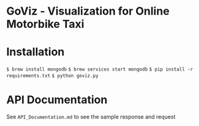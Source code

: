 # GoViz - Visualization for Online Motorbike Taxi

# Installation

`$ brew install mongodb`
`$ brew services start mongodb`
`$ pip install -r requirements.txt`
`$ python goviz.py`

# API Documentation

See `API_Documentation.md` to see the sample response and request
